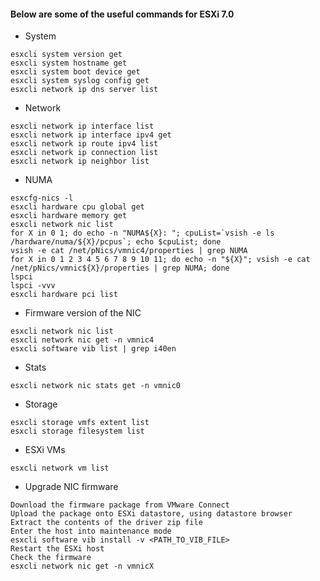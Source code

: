 #### Below are some of the useful commands for ESXi 7.0

* System
```
esxcli system version get
esxcli system hostname get
esxcli system boot device get
esxcli system syslog config get
esxcli network ip dns server list
```

* Network
```
esxcli network ip interface list
esxcli network ip interface ipv4 get
esxcli network ip route ipv4 list
esxcli network ip connection list
esxcli network ip neighbor list
```

* NUMA 
```
esxcfg-nics -l
esxcli hardware cpu global get
esxcli hardware memory get
esxcli network nic list
for X in 0 1; do echo -n "NUMA${X}: "; cpuList=`vsish -e ls /hardware/numa/${X}/pcpus`; echo $cpuList; done
vsish -e cat /net/pNics/vmnic4/properties | grep NUMA
for X in 0 1 2 3 4 5 6 7 8 9 10 11; do echo -n "${X}"; vsish -e cat /net/pNics/vmnic${X}/properties | grep NUMA; done
lspci
lspci -vvv
esxcli hardware pci list
```

* Firmware version of the NIC
```
esxcli network nic list
esxcli network nic get -n vmnic4
esxcli software vib list | grep i40en
```

* Stats
```
esxcli network nic stats get -n vmnic0
```

* Storage
```
esxcli storage vmfs extent list
esxcli storage filesystem list
```


* ESXi VMs
```
esxcli network vm list
```

* Upgrade NIC firmware
```
Download the firmware package from VMware Connect
Upload the package onto ESXi datastore, using datastore browser
Extract the contents of the driver zip file
Enter the host into maintenance mode
esxcli software vib install -v <PATH_TO_VIB_FILE>
Restart the ESXi host
Check the firmware
esxcli network nic get -n vmnicX
```
